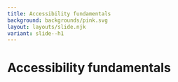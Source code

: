 ```yaml
---
title: Accessibility fundamentals
background: backgrounds/pink.svg
layout: layouts/slide.njk
variant: slide--h1
---
```

# Accessibility fundamentals
